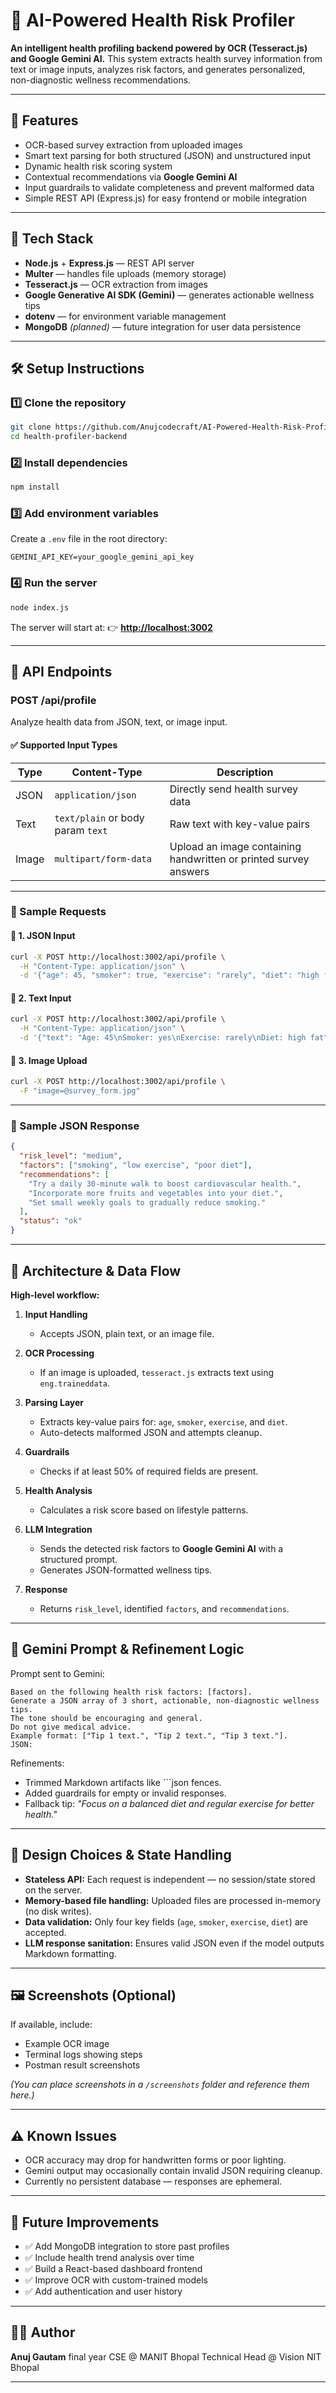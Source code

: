 # 🧠 AI-Powered Health Risk Profiler

**An intelligent health profiling backend powered by OCR (Tesseract.js) and Google Gemini AI.**
This system extracts health survey information from text or image inputs, analyzes risk factors, and generates personalized, non-diagnostic wellness recommendations.

---

## 🚀 Features

* OCR-based survey extraction from uploaded images
* Smart text parsing for both structured (JSON) and unstructured input
* Dynamic health risk scoring system
* Contextual recommendations via **Google Gemini AI**
* Input guardrails to validate completeness and prevent malformed data
* Simple REST API (Express.js) for easy frontend or mobile integration

---

## 🧩 Tech Stack

* **Node.js** + **Express.js** — REST API server
* **Multer** — handles file uploads (memory storage)
* **Tesseract.js** — OCR extraction from images
* **Google Generative AI SDK (Gemini)** — generates actionable wellness tips
* **dotenv** — for environment variable management
* **MongoDB** *(planned)* — future integration for user data persistence

---

## 🛠️ Setup Instructions

### 1️⃣ Clone the repository

```bash
git clone https://github.com/Anujcodecraft/AI-Powered-Health-Risk-Profiler.git
cd health-profiler-backend
```

### 2️⃣ Install dependencies

```bash
npm install
```

### 3️⃣ Add environment variables

Create a `.env` file in the root directory:

```
GEMINI_API_KEY=your_google_gemini_api_key
```

### 4️⃣ Run the server

```bash
node index.js
```

The server will start at:
👉 **[http://localhost:3002](http://localhost:3002)**

---

## 🔗 API Endpoints

### **POST /api/profile**

Analyze health data from JSON, text, or image input.

#### ✅ Supported Input Types

| Type  | Content-Type                      | Description                                                      |
| ----- | --------------------------------- | ---------------------------------------------------------------- |
| JSON  | `application/json`                | Directly send health survey data                                 |
| Text  | `text/plain` or body param `text` | Raw text with key-value pairs                                    |
| Image | `multipart/form-data`             | Upload an image containing handwritten or printed survey answers |

---

### 🧪 Sample Requests

#### 📘 1. JSON Input

```bash
curl -X POST http://localhost:3002/api/profile \
  -H "Content-Type: application/json" \
  -d '{"age": 45, "smoker": true, "exercise": "rarely", "diet": "high fat"}'
```

#### 📗 2. Text Input

```bash
curl -X POST http://localhost:3002/api/profile \
  -H "Content-Type: application/json" \
  -d '{"text": "Age: 45\nSmoker: yes\nExercise: rarely\nDiet: high fat"}'
```

#### 📙 3. Image Upload

```bash
curl -X POST http://localhost:3002/api/profile \
  -F "image=@survey_form.jpg"
```

---

### 🧾 Sample JSON Response

```json
{
  "risk_level": "medium",
  "factors": ["smoking", "low exercise", "poor diet"],
  "recommendations": [
    "Try a daily 30-minute walk to boost cardiovascular health.",
    "Incorporate more fruits and vegetables into your diet.",
    "Set small weekly goals to gradually reduce smoking."
  ],
  "status": "ok"
}
```

---

## 🧮 Architecture & Data Flow

**High-level workflow:**

1. **Input Handling**

   * Accepts JSON, plain text, or an image file.
2. **OCR Processing**

   * If an image is uploaded, `tesseract.js` extracts text using `eng.traineddata`.
3. **Parsing Layer**

   * Extracts key-value pairs for: `age`, `smoker`, `exercise`, and `diet`.
   * Auto-detects malformed JSON and attempts cleanup.
4. **Guardrails**

   * Checks if at least 50% of required fields are present.
5. **Health Analysis**

   * Calculates a risk score based on lifestyle patterns.
6. **LLM Integration**

   * Sends the detected risk factors to **Google Gemini AI** with a structured prompt.
   * Generates JSON-formatted wellness tips.
7. **Response**

   * Returns `risk_level`, identified `factors`, and `recommendations`.

---

## 🤖 Gemini Prompt & Refinement Logic

Prompt sent to Gemini:

```
Based on the following health risk factors: [factors].
Generate a JSON array of 3 short, actionable, non-diagnostic wellness tips.
The tone should be encouraging and general. 
Do not give medical advice. 
Example format: ["Tip 1 text.", "Tip 2 text.", "Tip 3 text."]. 
JSON:
```

Refinements:

* Trimmed Markdown artifacts like ```json fences.
* Added guardrails for empty or invalid responses.
* Fallback tip: *"Focus on a balanced diet and regular exercise for better health."*

---

## 🧠 Design Choices & State Handling

* **Stateless API:** Each request is independent — no session/state stored on the server.
* **Memory-based file handling:** Uploaded files are processed in-memory (no disk writes).
* **Data validation:** Only four key fields (`age`, `smoker`, `exercise`, `diet`) are accepted.
* **LLM response sanitation:** Ensures valid JSON even if the model outputs Markdown formatting.

---

## 🖼️ Screenshots (Optional)

If available, include:

* Example OCR image
* Terminal logs showing steps
* Postman result screenshots

*(You can place screenshots in a `/screenshots` folder and reference them here.)*

---

## ⚠️ Known Issues

* OCR accuracy may drop for handwritten forms or poor lighting.
* Gemini output may occasionally contain invalid JSON requiring cleanup.
* Currently no persistent database — responses are ephemeral.

---

## 🚧 Future Improvements

* ✅ Add MongoDB integration to store past profiles
* ✅ Include health trend analysis over time
* ✅ Build a React-based dashboard frontend
* ✅ Improve OCR with custom-trained models
* ✅ Add authentication and user history

---

## 👨‍💻 Author

**Anuj Gautam**
final year CSE @ MANIT Bhopal
Technical Head @ Vision NIT Bhopal


---
